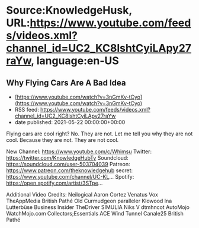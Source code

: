 # Source:KnowledgeHusk, URL:https://www.youtube.com/feeds/videos.xml?channel_id=UC2_KC8lshtCyiLApy27raYw, language:en-US

## Why Flying Cars Are A Bad Idea
 - [https://www.youtube.com/watch?v=3nGmKv-tCyo](https://www.youtube.com/watch?v=3nGmKv-tCyo)
 - RSS feed: https://www.youtube.com/feeds/videos.xml?channel_id=UC2_KC8lshtCyiLApy27raYw
 - date published: 2021-05-22 00:00:00+00:00

Flying cars are cool right? No. They are not. Let me tell you why they are not cool. Because they are not. They are not cool.

New Channel: https://www.youtube.com/c/Whimsu
Twitter: https://twitter.com/KnowledgeHubTy
Soundcloud: https://soundcloud.com/user-503704039
Patreon: https://www.patreon.com/theknowledgehub
secret: https://www.youtube.com/channel/UC-KL...
Spotify: https://open.spotify.com/artist/3STpe...

Additional Video Credits:
Neilogical
Aaron Cortez
Venatus Vox
TheAppMedia
British Pathé
Old Curmudgeon
paralleler
Klowood
Ina Lutterbüse
Business Insider
TheDriver
SIMULIA
Niks V
dtmhncot
AutoMojo
WatchMojo.com
Collectors;Essentials
ACE Wind Tunnel
Canale25
British Pathé

